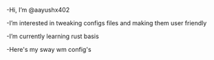 -Hi, I’m @aayushx402

-I’m interested in tweaking configs files and making them user friendly

-I’m currently learning rust basis

-Here's my sway wm config's 

<!---
aayushx402/aayushx402 is a ✨ special ✨ repository because its `README.md` (this file) appears on your GitHub profile.
You can click the Preview link to take a look at your changes.
--->
